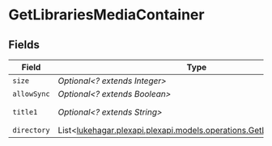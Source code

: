 # GetLibrariesMediaContainer


## Fields

| Field                                                                                                                       | Type                                                                                                                        | Required                                                                                                                    | Description                                                                                                                 | Example                                                                                                                     |
| --------------------------------------------------------------------------------------------------------------------------- | --------------------------------------------------------------------------------------------------------------------------- | --------------------------------------------------------------------------------------------------------------------------- | --------------------------------------------------------------------------------------------------------------------------- | --------------------------------------------------------------------------------------------------------------------------- |
| `size`                                                                                                                      | *Optional<? extends Integer>*                                                                                               | :heavy_minus_sign:                                                                                                          | N/A                                                                                                                         | 5                                                                                                                           |
| `allowSync`                                                                                                                 | *Optional<? extends Boolean>*                                                                                               | :heavy_minus_sign:                                                                                                          | N/A                                                                                                                         | false                                                                                                                       |
| `title1`                                                                                                                    | *Optional<? extends String>*                                                                                                | :heavy_minus_sign:                                                                                                          | N/A                                                                                                                         | Plex Library                                                                                                                |
| `directory`                                                                                                                 | List<[lukehagar.plexapi.plexapi.models.operations.GetLibrariesDirectory](../../models/operations/GetLibrariesDirectory.md)> | :heavy_minus_sign:                                                                                                          | N/A                                                                                                                         |                                                                                                                             |